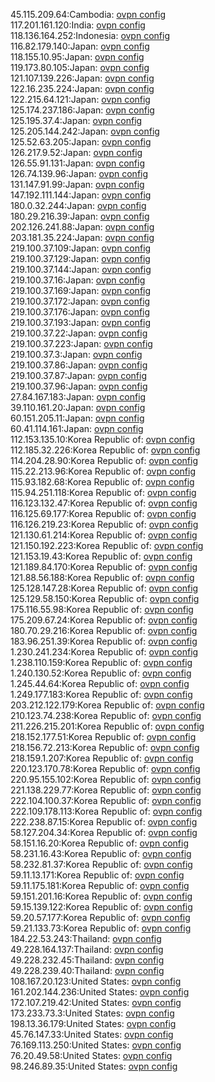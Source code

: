 45.115.209.64:Cambodia: [ovpn config](vpn/45_115_209_64.ovpn)  
117.201.161.120:India: [ovpn config](vpn/117_201_161_120.ovpn)  
118.136.164.252:Indonesia: [ovpn config](vpn/118_136_164_252.ovpn)  
116.82.179.140:Japan: [ovpn config](vpn/116_82_179_140.ovpn)  
118.155.10.95:Japan: [ovpn config](vpn/118_155_10_95.ovpn)  
119.173.80.105:Japan: [ovpn config](vpn/119_173_80_105.ovpn)  
121.107.139.226:Japan: [ovpn config](vpn/121_107_139_226.ovpn)  
122.16.235.224:Japan: [ovpn config](vpn/122_16_235_224.ovpn)  
122.215.64.121:Japan: [ovpn config](vpn/122_215_64_121.ovpn)  
125.174.237.186:Japan: [ovpn config](vpn/125_174_237_186.ovpn)  
125.195.37.4:Japan: [ovpn config](vpn/125_195_37_4.ovpn)  
125.205.144.242:Japan: [ovpn config](vpn/125_205_144_242.ovpn)  
125.52.63.205:Japan: [ovpn config](vpn/125_52_63_205.ovpn)  
126.217.9.52:Japan: [ovpn config](vpn/126_217_9_52.ovpn)  
126.55.91.131:Japan: [ovpn config](vpn/126_55_91_131.ovpn)  
126.74.139.96:Japan: [ovpn config](vpn/126_74_139_96.ovpn)  
131.147.91.99:Japan: [ovpn config](vpn/131_147_91_99.ovpn)  
147.192.111.144:Japan: [ovpn config](vpn/147_192_111_144.ovpn)  
180.0.32.244:Japan: [ovpn config](vpn/180_0_32_244.ovpn)  
180.29.216.39:Japan: [ovpn config](vpn/180_29_216_39.ovpn)  
202.126.241.88:Japan: [ovpn config](vpn/202_126_241_88.ovpn)  
203.181.35.224:Japan: [ovpn config](vpn/203_181_35_224.ovpn)  
219.100.37.109:Japan: [ovpn config](vpn/219_100_37_109.ovpn)  
219.100.37.129:Japan: [ovpn config](vpn/219_100_37_129.ovpn)  
219.100.37.144:Japan: [ovpn config](vpn/219_100_37_144.ovpn)  
219.100.37.16:Japan: [ovpn config](vpn/219_100_37_16.ovpn)  
219.100.37.169:Japan: [ovpn config](vpn/219_100_37_169.ovpn)  
219.100.37.172:Japan: [ovpn config](vpn/219_100_37_172.ovpn)  
219.100.37.176:Japan: [ovpn config](vpn/219_100_37_176.ovpn)  
219.100.37.193:Japan: [ovpn config](vpn/219_100_37_193.ovpn)  
219.100.37.22:Japan: [ovpn config](vpn/219_100_37_22.ovpn)  
219.100.37.223:Japan: [ovpn config](vpn/219_100_37_223.ovpn)  
219.100.37.3:Japan: [ovpn config](vpn/219_100_37_3.ovpn)  
219.100.37.86:Japan: [ovpn config](vpn/219_100_37_86.ovpn)  
219.100.37.87:Japan: [ovpn config](vpn/219_100_37_87.ovpn)  
219.100.37.96:Japan: [ovpn config](vpn/219_100_37_96.ovpn)  
27.84.167.183:Japan: [ovpn config](vpn/27_84_167_183.ovpn)  
39.110.161.20:Japan: [ovpn config](vpn/39_110_161_20.ovpn)  
60.151.205.11:Japan: [ovpn config](vpn/60_151_205_11.ovpn)  
60.41.114.161:Japan: [ovpn config](vpn/60_41_114_161.ovpn)  
112.153.135.10:Korea Republic of: [ovpn config](vpn/112_153_135_10.ovpn)  
112.185.32.226:Korea Republic of: [ovpn config](vpn/112_185_32_226.ovpn)  
114.204.28.90:Korea Republic of: [ovpn config](vpn/114_204_28_90.ovpn)  
115.22.213.96:Korea Republic of: [ovpn config](vpn/115_22_213_96.ovpn)  
115.93.182.68:Korea Republic of: [ovpn config](vpn/115_93_182_68.ovpn)  
115.94.251.118:Korea Republic of: [ovpn config](vpn/115_94_251_118.ovpn)  
116.123.132.47:Korea Republic of: [ovpn config](vpn/116_123_132_47.ovpn)  
116.125.69.177:Korea Republic of: [ovpn config](vpn/116_125_69_177.ovpn)  
116.126.219.23:Korea Republic of: [ovpn config](vpn/116_126_219_23.ovpn)  
121.130.61.214:Korea Republic of: [ovpn config](vpn/121_130_61_214.ovpn)  
121.150.192.223:Korea Republic of: [ovpn config](vpn/121_150_192_223.ovpn)  
121.153.19.43:Korea Republic of: [ovpn config](vpn/121_153_19_43.ovpn)  
121.189.84.170:Korea Republic of: [ovpn config](vpn/121_189_84_170.ovpn)  
121.88.56.188:Korea Republic of: [ovpn config](vpn/121_88_56_188.ovpn)  
125.128.147.28:Korea Republic of: [ovpn config](vpn/125_128_147_28.ovpn)  
125.129.58.150:Korea Republic of: [ovpn config](vpn/125_129_58_150.ovpn)  
175.116.55.98:Korea Republic of: [ovpn config](vpn/175_116_55_98.ovpn)  
175.209.67.24:Korea Republic of: [ovpn config](vpn/175_209_67_24.ovpn)  
180.70.29.216:Korea Republic of: [ovpn config](vpn/180_70_29_216.ovpn)  
183.96.251.39:Korea Republic of: [ovpn config](vpn/183_96_251_39.ovpn)  
1.230.241.234:Korea Republic of: [ovpn config](vpn/1_230_241_234.ovpn)  
1.238.110.159:Korea Republic of: [ovpn config](vpn/1_238_110_159.ovpn)  
1.240.130.52:Korea Republic of: [ovpn config](vpn/1_240_130_52.ovpn)  
1.245.44.64:Korea Republic of: [ovpn config](vpn/1_245_44_64.ovpn)  
1.249.177.183:Korea Republic of: [ovpn config](vpn/1_249_177_183.ovpn)  
203.212.122.179:Korea Republic of: [ovpn config](vpn/203_212_122_179.ovpn)  
210.123.74.238:Korea Republic of: [ovpn config](vpn/210_123_74_238.ovpn)  
211.226.215.201:Korea Republic of: [ovpn config](vpn/211_226_215_201.ovpn)  
218.152.177.51:Korea Republic of: [ovpn config](vpn/218_152_177_51.ovpn)  
218.156.72.213:Korea Republic of: [ovpn config](vpn/218_156_72_213.ovpn)  
218.159.1.207:Korea Republic of: [ovpn config](vpn/218_159_1_207.ovpn)  
220.123.170.78:Korea Republic of: [ovpn config](vpn/220_123_170_78.ovpn)  
220.95.155.102:Korea Republic of: [ovpn config](vpn/220_95_155_102.ovpn)  
221.138.229.77:Korea Republic of: [ovpn config](vpn/221_138_229_77.ovpn)  
222.104.100.37:Korea Republic of: [ovpn config](vpn/222_104_100_37.ovpn)  
222.109.178.113:Korea Republic of: [ovpn config](vpn/222_109_178_113.ovpn)  
222.238.87.15:Korea Republic of: [ovpn config](vpn/222_238_87_15.ovpn)  
58.127.204.34:Korea Republic of: [ovpn config](vpn/58_127_204_34.ovpn)  
58.151.16.20:Korea Republic of: [ovpn config](vpn/58_151_16_20.ovpn)  
58.231.16.43:Korea Republic of: [ovpn config](vpn/58_231_16_43.ovpn)  
58.232.81.37:Korea Republic of: [ovpn config](vpn/58_232_81_37.ovpn)  
59.11.13.171:Korea Republic of: [ovpn config](vpn/59_11_13_171.ovpn)  
59.11.175.181:Korea Republic of: [ovpn config](vpn/59_11_175_181.ovpn)  
59.151.201.16:Korea Republic of: [ovpn config](vpn/59_151_201_16.ovpn)  
59.15.139.122:Korea Republic of: [ovpn config](vpn/59_15_139_122.ovpn)  
59.20.57.177:Korea Republic of: [ovpn config](vpn/59_20_57_177.ovpn)  
59.21.133.73:Korea Republic of: [ovpn config](vpn/59_21_133_73.ovpn)  
184.22.53.243:Thailand: [ovpn config](vpn/184_22_53_243.ovpn)  
49.228.164.137:Thailand: [ovpn config](vpn/49_228_164_137.ovpn)  
49.228.232.45:Thailand: [ovpn config](vpn/49_228_232_45.ovpn)  
49.228.239.40:Thailand: [ovpn config](vpn/49_228_239_40.ovpn)  
108.167.20.123:United States: [ovpn config](vpn/108_167_20_123.ovpn)  
161.202.144.236:United States: [ovpn config](vpn/161_202_144_236.ovpn)  
172.107.219.42:United States: [ovpn config](vpn/172_107_219_42.ovpn)  
173.233.73.3:United States: [ovpn config](vpn/173_233_73_3.ovpn)  
198.13.36.179:United States: [ovpn config](vpn/198_13_36_179.ovpn)  
45.76.147.33:United States: [ovpn config](vpn/45_76_147_33.ovpn)  
76.169.113.250:United States: [ovpn config](vpn/76_169_113_250.ovpn)  
76.20.49.58:United States: [ovpn config](vpn/76_20_49_58.ovpn)  
98.246.89.35:United States: [ovpn config](vpn/98_246_89_35.ovpn)  
